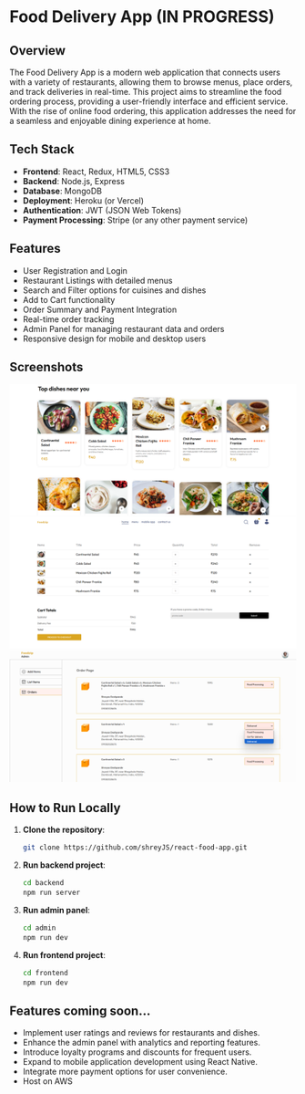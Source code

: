 # Food Delivery App (IN PROGRESS)

## Overview
The Food Delivery App is a modern web application that connects users with a variety of restaurants, allowing them to browse menus, place orders, and track deliveries in real-time. This project aims to streamline the food ordering process, providing a user-friendly interface and efficient service. With the rise of online food ordering, this application addresses the need for a seamless and enjoyable dining experience at home.

## Tech Stack
- **Frontend**: React, Redux, HTML5, CSS3
- **Backend**: Node.js, Express
- **Database**: MongoDB
- **Deployment**: Heroku (or Vercel)
- **Authentication**: JWT (JSON Web Tokens)
- **Payment Processing**: Stripe (or any other payment service)

## Features
- User Registration and Login
- Restaurant Listings with detailed menus
- Search and Filter options for cuisines and dishes
- Add to Cart functionality
- Order Summary and Payment Integration
- Real-time order tracking
- Admin Panel for managing restaurant data and orders
- Responsive design for mobile and desktop users

## Screenshots
![Home Page](images/foodzip_home.png)
![Cart Page](images/foodzip_cart.png)
![Admin Panel](images/foodzip_admin_orders.png)

## How to Run Locally
1. **Clone the repository**:
   ```bash
   git clone https://github.com/shreyJS/react-food-app.git
   ```
2. **Run backend project**:
   ```bash
   cd backend
   npm run server
   ```
3. **Run admin panel**:
   ```bash
   cd admin
   npm run dev
   ```
4. **Run frontend project**:
   ```bash
   cd frontend
   npm run dev
   ```

## Features coming soon...
- Implement user ratings and reviews for restaurants and dishes.
- Enhance the admin panel with analytics and reporting features.
- Introduce loyalty programs and discounts for frequent users.
- Expand to mobile application development using React Native.
- Integrate more payment options for user convenience.
- Host on AWS
